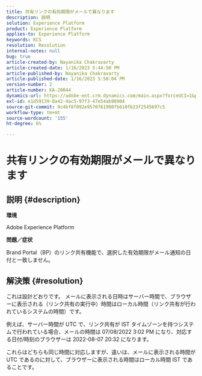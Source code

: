 ```yaml
---
title: 共有リンクの有効期限がメールで異なります
description: 説明
solution: Experience Platform
product: Experience Platform
applies-to: Experience Platform
keywords: KCS
resolution: Resolution
internal-notes: null
bug: true
article-created-by: Nayanika Chakravarty
article-created-date: 1/16/2023 5:44:50 PM
article-published-by: Nayanika Chakravarty
article-published-date: 1/16/2023 5:58:04 PM
version-number: 2
article-number: KA-20044
dynamics-url: https://adobe-ent.crm.dynamics.com/main.aspx?forceUCI=1&pagetype=entityrecord&etn=knowledgearticle&id=9e14b874-c595-ed11-aad1-6045bd006149
exl-id: e1d59139-0a42-4ac5-97f3-47e54ab98904
source-git-commit: 9c4bf8f092e95707619907b610fb23f2545697c5
workflow-type: tm+mt
source-wordcount: '155'
ht-degree: 6%

---
```


# 共有リンクの有効期限がメールで異なります

## 説明 {#description}


<b>環境</b>

Adobe Experience Platform

<b>問題／症状</b>

Brand Portal（BP）のリンク共有機能で、選択した有効期限がメール通知の日付と一致しません。


## 解決策 {#resolution}


これは設計どおりです。 メールに表示される日時はサーバー時間で、ブラウザーに表示される（リンク共有の実行中）時間はローカル時間（リンク共有が行われているシステムの時間）です。

例えば、サーバー時間が UTC で、リンク共有が IST タイムゾーンを持つシステムで行われている場合、メールの時間は 07/08/2022 3:02 PM になり、対応する日付/時刻のブラウザーは 2022-08-07 20:32 になります。

これらはどちらも同じ時間に対応しますが、違いは、メールに表示される時間が UTC であるのに対して、ブラウザーに表示される時間はローカル時間 IST であることです。
